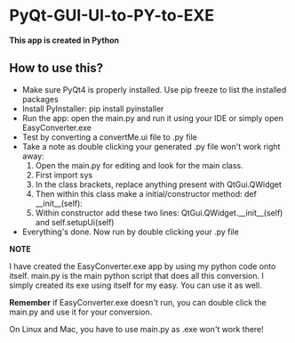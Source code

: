 # PyQt-GUI-UI-to-PY-to-EXE
<b>This app is created in Python</b>
<h2>How to use this?</h2>
<ul>
<li>Make sure PyQt4 is properly installed. Use pip freeze to list the installed packages</li>
<li>Install PyInstaller: pip install pyinstaller</li>
<li>Run the app: open the main.py and run it using your IDE or simply open EasyConverter.exe</li>
<li>Test by converting a convertMe.ui file to .py file</li>
<li>Take a note as double clicking your generated .py file won't work right away:<ol>
  <li>Open the main.py for editing and look for the main class.</li>
  <li>First import sys
  <li>In the class brackets, replace anything present with QtGui.QWidget</li>
  <li>Then within this class make a initial/constructor method: def __init__(self):</li>
  <li>Within constructor add these two lines: QtGui.QWidget.__init__(self) and self.setupUi(self)</li>
  </ol></li>
<li>Everything's done. Now run by double clicking your .py file</li>
</ul>

<b>NOTE</b>
<p>I have created the EasyConverter.exe app by using my python code onto itself. main.py is the main python script that does all this conversion. I simply created its exe using itself for my easy. You can use it as well.</p>
<b>Remember</b> if EasyConverter.exe doesn't run, you can double click the main.py and use it for your conversion.</p>
<p>On Linux and Mac, you have to use main.py as .exe won't work there!</p>
